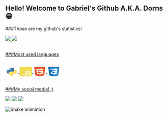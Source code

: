 ## Hello! Welcome to Gabriel's Github A.K.A. Dorns 😁


###Those are my github's statistics!

<div>
  <a href="https://github.com/dornss">
  <img height="180em" src="https://github-readme-stats.vercel.app/api?username=dornss&show_icons=true&theme=tokyonight&include_all_commits=true&count_private=true"/>
  <img height="180em" src="https://github-readme-stats.vercel.app/api/top-langs/?username=dornss&layout=compact&langs_count=6&theme=tokyonight"/>
</div>
<br>
  
###Most used languages
  
<div style="display: inline_block"><br>
  <img align="center" alt="CSS" height="30" width="40" src="https://raw.githubusercontent.com/devicons/devicon/master/icons/python/python-original.svg">  
  <img align="center" alt="Js" height="30" width="40" src="https://raw.githubusercontent.com/devicons/devicon/master/icons/javascript/javascript-plain.svg">
  <img align="center" alt="HTML" height="30" width="40" src="https://raw.githubusercontent.com/devicons/devicon/master/icons/html5/html5-original.svg">
  <img align="center" alt="CSS" height="30" width="40" src="https://raw.githubusercontent.com/devicons/devicon/master/icons/css3/css3-original.svg">
</div>
 
<br>
 
###My social media! :)
 
<div> 
  <a href="https://instagram.com/_dorns" target="_blank"><img src="https://img.shields.io/badge/-Instagram-%23E4405F?style=for-the-badge&logo=instagram&logoColor=white" target="_blank"></a>
  <a href = "mailto:gabrielldornelas@hotmail.com"><img src="https://img.shields.io/badge/-Outlook-0078D4?logo=microsoftoutlook&logoColor=white&style=for-the-badge" target="_blank"></a>
  <a href="https://www.linkedin.com/in/gabrielldornelas" target="_blank"><img src="https://img.shields.io/badge/-LinkedIn-%230077B5?style=for-the-badge&logo=linkedin&logoColor=white" target="_blank"></a> 
 
  ![Snake animation](https://github.com/dornss/dornss/blob/output/github-contribution-grid-snake.svg)
</div>
